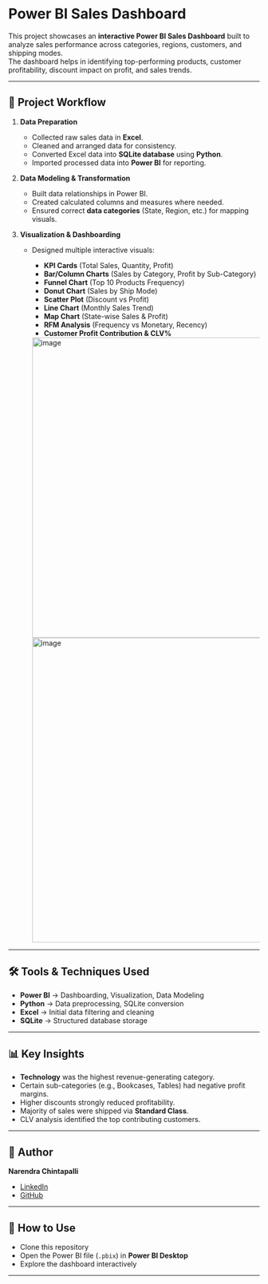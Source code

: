 # Power BI Sales Dashboard

This project showcases an **interactive Power BI Sales Dashboard** built to analyze sales performance across categories, regions, customers, and shipping modes.  
The dashboard helps in identifying top-performing products, customer profitability, discount impact on profit, and sales trends.

---

## 🚀 Project Workflow
1. **Data Preparation**
   - Collected raw sales data in **Excel**.  
   - Cleaned and arranged data for consistency.  
   - Converted Excel data into **SQLite database** using **Python**.  
   - Imported processed data into **Power BI** for reporting.  

2. **Data Modeling & Transformation**
   - Built data relationships in Power BI.  
   - Created calculated columns and measures where needed.  
   - Ensured correct **data categories** (State, Region, etc.) for mapping visuals.  

3. **Visualization & Dashboarding**
   - Designed multiple interactive visuals:  
     - **KPI Cards** (Total Sales, Quantity, Profit)  
     - **Bar/Column Charts** (Sales by Category, Profit by Sub-Category)  
     - **Funnel Chart** (Top 10 Products Frequency)  
     - **Donut Chart** (Sales by Ship Mode)  
     - **Scatter Plot** (Discount vs Profit)  
     - **Line Chart** (Monthly Sales Trend)  
     - **Map Chart** (State-wise Sales & Profit)  
     - **RFM Analysis** (Frequency vs Monetary, Recency)  
     - **Customer Profit Contribution & CLV%**

   
     <img width="1128" height="602" alt="image" src="https://github.com/user-attachments/assets/1792344b-2895-41db-ae70-ff19c94ecfb6" />
     
     <img width="1132" height="611" alt="image" src="https://github.com/user-attachments/assets/8dd8ebf2-be60-4108-8748-45ab43fc7658" />



---

## 🛠️ Tools & Techniques Used
- **Power BI** → Dashboarding, Visualization, Data Modeling  
- **Python** → Data preprocessing, SQLite conversion  
- **Excel** → Initial data filtering and cleaning  
- **SQLite** → Structured database storage  

---

## 📊 Key Insights
- **Technology** was the highest revenue-generating category.  
- Certain sub-categories (e.g., Bookcases, Tables) had negative profit margins.  
- Higher discounts strongly reduced profitability.  
- Majority of sales were shipped via **Standard Class**.  
- CLV analysis identified the top contributing customers.  

---

## 👤 Author
**Narendra Chintapalli**  
- [LinkedIn](https://www.linkedin.com/in/narendra27)  
- [GitHub](https://github.com/NarendraChintapalli)
  
---

## 📌 How to Use
- Clone this repository  
- Open the Power BI file (`.pbix`) in **Power BI Desktop**  
- Explore the dashboard interactively  

---
